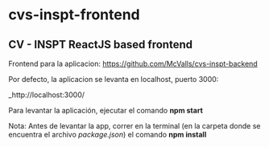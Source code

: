 # cvs-inspt-frontend
## CV - INSPT ReactJS based frontend

Frontend para la aplicacion:
https://github.com/McValls/cvs-inspt-backend

Por defecto, la aplicacion se levanta en localhost, puerto 3000:

_http://localhost:3000/

Para levantar la aplicación, ejecutar el comando **npm start**

Nota: Antes de levantar la app, correr en la terminal (en la carpeta donde se encuentra el archivo _package.json_) el comando **npm install**
